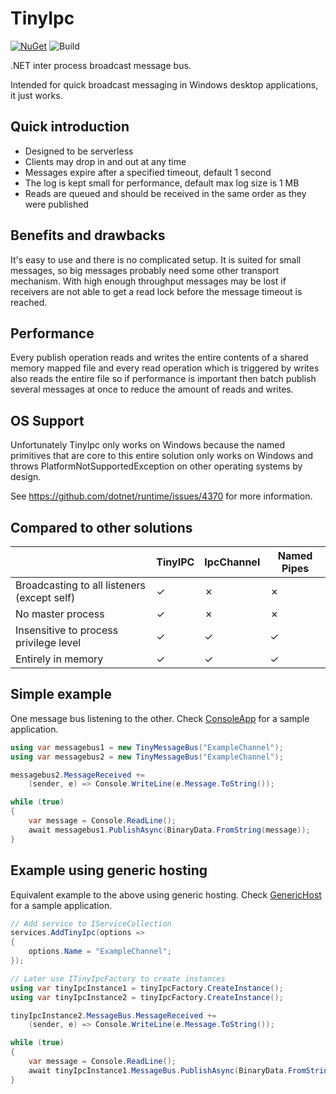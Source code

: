 # TinyIpc

[![NuGet](https://img.shields.io/nuget/v/TinyIpc.svg?maxAge=259200)](https://www.nuget.org/packages/TinyIpc/)
![Build](https://github.com/steamcore/TinyIpc/workflows/Build/badge.svg)

.NET inter process broadcast message bus.

Intended for quick broadcast messaging in Windows desktop applications, it just works.

## Quick introduction

* Designed to be serverless
* Clients may drop in and out at any time
* Messages expire after a specified timeout, default 1 second
* The log is kept small for performance, default max log size is 1 MB
* Reads are queued and should be received in the same order as they were published

## Benefits and drawbacks

It's easy to use and there is no complicated setup. It is suited for small messages,
so big messages probably need some other transport mechanism. With high enough
throughput messages may be lost if receivers are not able to get a read lock before
the message timeout is reached.

## Performance
Every publish operation reads and writes the entire contents of a shared memory
mapped file and every read operation which is triggered by writes also reads the
entire file so if performance is important then batch publish several messages
at once to reduce the amount of reads and writes.

## OS Support

Unfortunately TinyIpc only works on Windows because the named primitives that
are core to this entire solution only works on Windows and throws
PlatformNotSupportedException on other operating systems by design.

See https://github.com/dotnet/runtime/issues/4370 for more information.

## Compared to other solutions

|                                             | TinyIPC  | IpcChannel | Named Pipes |
|---------------------------------------------|----------|------------|-------------|
| Broadcasting to all listeners (except self) | &#x2713; | &#x2717;   | &#x2717;    |
| No master process                           | &#x2713; | &#x2717;   | &#x2717;    |
| Insensitive to process privilege level      | &#x2713; | &#x2713;   | &#x2713;    |
| Entirely in memory                          | &#x2713; | &#x2713;   | &#x2713;    |

## Simple example

One message bus listening to the other.
Check [ConsoleApp](samples/ConsoleApp/) for a sample application.

```csharp
using var messagebus1 = new TinyMessageBus("ExampleChannel");
using var messagebus2 = new TinyMessageBus("ExampleChannel");

messagebus2.MessageReceived +=
	(sender, e) => Console.WriteLine(e.Message.ToString());

while (true)
{
	var message = Console.ReadLine();
	await messagebus1.PublishAsync(BinaryData.FromString(message));
}
```
## Example using generic hosting

Equivalent example to the above using generic hosting.
Check [GenericHost](samples/GenericHost/) for a sample application.

```csharp
// Add service to IServiceCollection
services.AddTinyIpc(options =>
{
	options.Name = "ExampleChannel";
});

// Later use ITinyIpcFactory to create instances
using var tinyIpcInstance1 = tinyIpcFactory.CreateInstance();
using var tinyIpcInstance2 = tinyIpcFactory.CreateInstance();

tinyIpcInstance2.MessageBus.MessageReceived +=
	(sender, e) => Console.WriteLine(e.Message.ToString());

while (true)
{
	var message = Console.ReadLine();
	await tinyIpcInstance1.MessageBus.PublishAsync(BinaryData.FromString(message));
}
```
